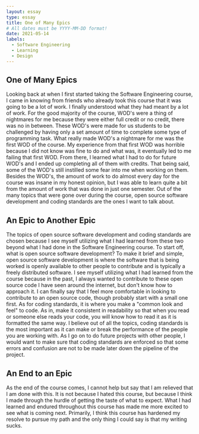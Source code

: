 ```yaml
---
layout: essay
type: essay
title: One of Many Epics
# All dates must be YYYY-MM-DD format!
date: 2021-05-14
labels:
  - Software Engineering
  - Learning
  - Design
---
```


## One of Many Epics
Looking back at when I first started taking the Software Engineering course, I came in knowing from friends who already took this course that it was going to be a lot of work. I finally understood what they had meant by a lot of work. For the good majority of the course, WOD's were a thing of nightmares for me because they were either full credit or no credit, there was no in between. These WOD's were made for us students to be challenged by having only a set amount of time to complete some type of programming task. What really made WOD's a nightmare for me was the first WOD of the course. My experience from that first WOD was horrible because I did not know was fine to do and what was, it eventually led to me failing that first WOD. From there, I learned what I had to do for future WOD's and I ended up completing all of them with credits. That being said, some of the WOD's still instilled some fear into me when working on them. Besides the WOD's, the amount of work to do almost every day for the course was insane in my honest opinion, but I was able to learn quite a bit from the amount of work that was done in just one semester. Out of the many topics that were gone over during the course, open source software development and coding standards are the ones I want to talk about.

## An Epic to Another Epic
The topics of open source software development and coding standards are chosen because I see myself utilizing what I had learned from these two beyond what I had done in the Software Engineering course. To start off, what is open source software development? To make it brief and simple, open source software development is where the software that is being worked is openly available to other people to contribute and is typically a freely distributed software. I see myself utilizing what I had learned from the course because in the past, I always wanted to contribute to these open source code I have seen around the internet, but don't know how to approach it. I can finally say that I feel more comfortable in looking to contribute to an open source code, though probably start with a small one first. As for coding standards, it is where you make a "common look and feel" to code. As in, make it consistent in readability so that when you read or someone else reads your code, you will know how to read it as it is formatted the same way. I believe out of all the topics, coding standards is the most important as it can make or break the performance of the people you are working with. As I go on to do future projects with other people, I would want to make sure that coding standards are enforced so that some errors and confusion are not to be made later down the pipeline of the project.

## An End to an Epic
As the end of the course comes, I cannot help but say that I am relieved that I am done with this. It is not because I hated this course, but because I think I made through the hurdle of getting the taste of what to expect. What I had learned and endured throughout this course has made me more excited to see what is coming next. Primarily, I think this course has hardened my resolve to pursue my path and the only thing I could say is that my writing sucks.